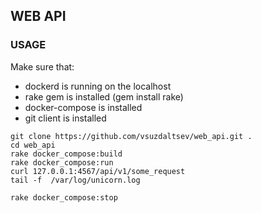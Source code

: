 ## WEB API

### USAGE

Make sure that:
 - dockerd is running on the localhost
 - rake gem is installed (gem install rake)
 - docker-compose is installed
 - git client is installed
 
```
git clone https://github.com/vsuzdaltsev/web_api.git .
cd web_api
rake docker_compose:build
rake docker_compose:run
curl 127.0.0.1:4567/api/v1/some_request
tail -f  /var/log/unicorn.log

rake docker_compose:stop

```
